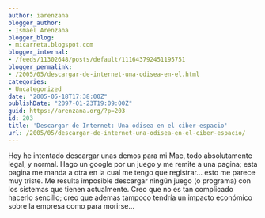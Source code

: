 ```yaml
---
author: iarenzana
blogger_author:
- Ismael Arenzana
blogger_blog:
- micarreta.blogspot.com
blogger_internal:
- /feeds/11302648/posts/default/111643792451195751
blogger_permalink:
- /2005/05/descargar-de-internet-una-odisea-en-el.html
categories:
- Uncategorized
date: "2005-05-18T17:38:00Z"
publishDate: "2097-01-23T19:09:00Z"
guid: https://arenzana.org/?p=203
id: 203
title: 'Descargar de Internet: Una odisea en el ciber-espacio'
url: /2005/05/descargar-de-internet-una-odisea-en-el-ciber-espacio/
---
```

Hoy he intentado descargar unas demos para mi Mac, todo absolutamente legal, y normal. Hago un google por un juego y me remite a una pagina; esta pagina me manda a otra en la cual me tengo que registrar&#8230; esto me parece muy triste. Me resulta imposible descargar ning&#x00fa;n juego (o programa) con los sistemas que tienen actualmente. Creo que no es tan complicado hacerlo sencillo; creo que ademas tampoco tendr&#x00ed;a un impacto econ&#x00f3;mico sobre la empresa como para morirse&#8230;

